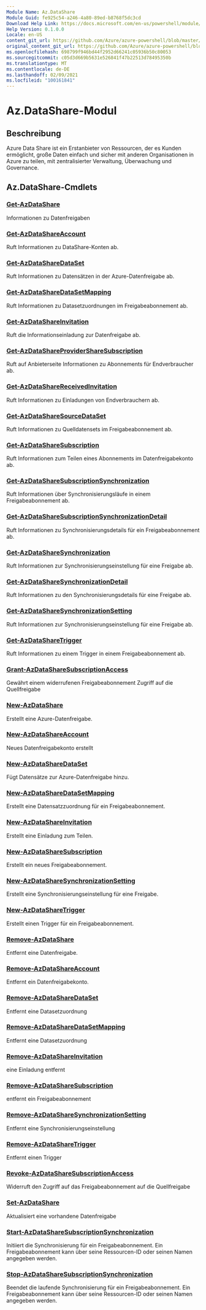 ```yaml
---
Module Name: Az.DataShare
Module Guid: fe925c54-a246-4a80-89ed-b8768f5dc3cd
Download Help Link: https://docs.microsoft.com/en-us/powershell/module/az.datashare
Help Version: 0.1.0.0
Locale: en-US
content_git_url: https://github.com/Azure/azure-powershell/blob/master/src/DataShare/DataShare/help/Az.DataShare.md
original_content_git_url: https://github.com/Azure/azure-powershell/blob/master/src/DataShare/DataShare/help/Az.DataShare.md
ms.openlocfilehash: 698799f946bd44f2952d66241c05936b50c80053
ms.sourcegitcommit: c05d3d669b5631e526841f47b22513d78495350b
ms.translationtype: MT
ms.contentlocale: de-DE
ms.lasthandoff: 02/09/2021
ms.locfileid: "100161841"
---
```

# Az.DataShare-Modul
## Beschreibung
Azure Data Share ist ein Erstanbieter von Ressourcen, der es Kunden ermöglicht, große Daten einfach und sicher mit anderen Organisationen in Azure zu teilen, mit zentralisierter Verwaltung, Überwachung und Governance.

## Az.DataShare-Cmdlets
### [Get-AzDataShare](Get-AzDataShare.md)
Informationen zu Datenfreigaben

### [Get-AzDataShareAccount](Get-AzDataShareAccount.md)
Ruft Informationen zu DataShare-Konten ab.

### [Get-AzDataShareDataSet](Get-AzDataShareDataSet.md)
Ruft Informationen zu Datensätzen in der Azure-Datenfreigabe ab.

### [Get-AzDataShareDataSetMapping](Get-AzDataShareDataSetMapping.md)
Ruft Informationen zu Datasetzuordnungen im Freigabeabonnement ab.

### [Get-AzDataShareInvitation](Get-AzDataShareInvitation.md)
Ruft die Informationseinladung zur Datenfreigabe ab.

### [Get-AzDataShareProviderShareSubscription](Get-AzDataShareProviderShareSubscription.md)
Ruft auf Anbieterseite Informationen zu Abonnements für Endverbraucher ab.

### [Get-AzDataShareReceivedInvitation](Get-AzDataShareReceivedInvitation.md)
Ruft Informationen zu Einladungen von Endverbrauchern ab.

### [Get-AzDataShareSourceDataSet](Get-AzDataShareSourceDataSet.md)
Ruft Informationen zu Quelldatensets im Freigabeabonnement ab.

### [Get-AzDataShareSubscription](Get-AzDataShareSubscription.md)
Ruft Informationen zum Teilen eines Abonnements im Datenfreigabekonto ab.

### [Get-AzDataShareSubscriptionSynchronization](Get-AzDataShareSubscriptionSynchronization.md)
Ruft Informationen über Synchronisierungsläufe in einem Freigabeabonnement ab.

### [Get-AzDataShareSubscriptionSynchronizationDetail](Get-AzDataShareSubscriptionSynchronizationDetail.md)
Ruft Informationen zu Synchronisierungsdetails für ein Freigabeabonnement ab.

### [Get-AzDataShareSynchronization](Get-AzDataShareSynchronization.md)
Ruft Informationen zur Synchronisierungseinstellung für eine Freigabe ab.

### [Get-AzDataShareSynchronizationDetail](Get-AzDataShareSynchronizationDetail.md)
Ruft Informationen zu den Synchronisierungsdetails für eine Freigabe ab.

### [Get-AzDataShareSynchronizationSetting](Get-AzDataShareSynchronizationSetting.md)
Ruft Informationen zur Synchronisierungseinstellung für eine Freigabe ab.

### [Get-AzDataShareTrigger](Get-AzDataShareTrigger.md)
Ruft Informationen zu einem Trigger in einem Freigabeabonnement ab.

### [Grant-AzDataShareSubscriptionAccess](Grant-AzDataShareSubscriptionAccess.md)
Gewährt einem widerrufenen Freigabeabonnement Zugriff auf die Quellfreigabe

### [New-AzDataShare](New-AzDataShare.md)
Erstellt eine Azure-Datenfreigabe.

### [New-AzDataShareAccount](New-AzDataShareAccount.md)
Neues Datenfreigabekonto erstellt

### [New-AzDataShareDataSet](New-AzDataShareDataSet.md)
Fügt Datensätze zur Azure-Datenfreigabe hinzu.

### [New-AzDataShareDataSetMapping](New-AzDataShareDataSetMapping.md)
Erstellt eine Datensatzzuordnung für ein Freigabeabonnement.

### [New-AzDataShareInvitation](New-AzDataShareInvitation.md)
Erstellt eine Einladung zum Teilen.

### [New-AzDataShareSubscription](New-AzDataShareSubscription.md)
Erstellt ein neues Freigabeabonnement.

### [New-AzDataShareSynchronizationSetting](New-AzDataShareSynchronizationSetting.md)
Erstellt eine Synchronisierungseinstellung für eine Freigabe.

### [New-AzDataShareTrigger](New-AzDataShareTrigger.md)
Erstellt einen Trigger für ein Freigabeabonnement.

### [Remove-AzDataShare](Remove-AzDataShare.md)
Entfernt eine Datenfreigabe.

### [Remove-AzDataShareAccount](Remove-AzDataShareAccount.md)
Entfernt ein Datenfreigabekonto.

### [Remove-AzDataShareDataSet](Remove-AzDataShareDataSet.md)
Entfernt eine Datasetzuordnung

### [Remove-AzDataShareDataSetMapping](Remove-AzDataShareDataSetMapping.md)
Entfernt eine Datasetzuordnung

### [Remove-AzDataShareInvitation](Remove-AzDataShareInvitation.md)
eine Einladung entfernt

### [Remove-AzDataShareSubscription](Remove-AzDataShareSubscription.md)
entfernt ein Freigabeabonnement

### [Remove-AzDataShareSynchronizationSetting](Remove-AzDataShareSynchronizationSetting.md)
Entfernt eine Synchronisierungseinstellung

### [Remove-AzDataShareTrigger](Remove-AzDataShareTrigger.md)
Entfernt einen Trigger

### [Revoke-AzDataShareSubscriptionAccess](Revoke-AzDataShareSubscriptionAccess.md)
Widerruft den Zugriff auf das Freigabeabonnement auf die Quellfreigabe

### [Set-AzDataShare](Set-AzDataShare.md)
Aktualisiert eine vorhandene Datenfreigabe

### [Start-AzDataShareSubscriptionSynchronization](Start-AzDataShareSubscriptionSynchronization.md)
Initiiert die Synchronisierung für ein Freigabeabonnement. Ein Freigabeabonnement kann über seine Ressourcen-ID oder seinen Namen angegeben werden.

### [Stop-AzDataShareSubscriptionSynchronization](Stop-AzDataShareSubscriptionSynchronization.md)
Beendet die laufende Synchronisierung für ein Freigabeabonnement. Ein Freigabeabonnement kann über seine Ressourcen-ID oder seinen Namen angegeben werden.

